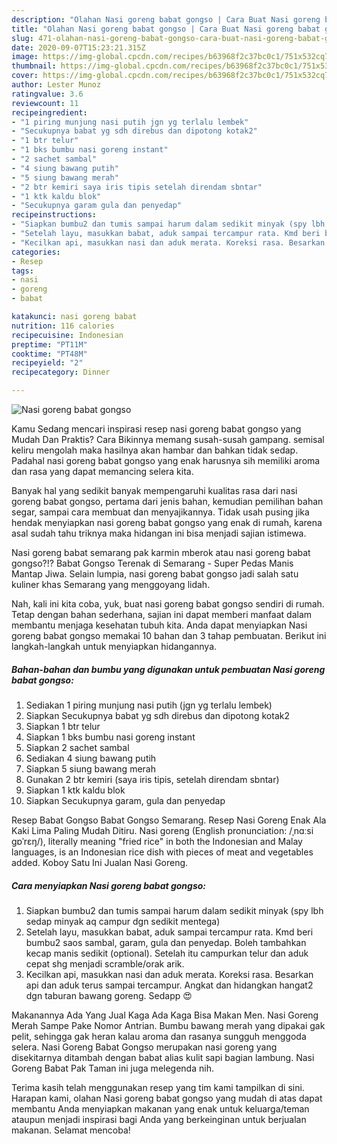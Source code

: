 ```yaml
---
description: "Olahan Nasi goreng babat gongso | Cara Buat Nasi goreng babat gongso Yang Enak Dan Lezat"
title: "Olahan Nasi goreng babat gongso | Cara Buat Nasi goreng babat gongso Yang Enak Dan Lezat"
slug: 471-olahan-nasi-goreng-babat-gongso-cara-buat-nasi-goreng-babat-gongso-yang-enak-dan-lezat
date: 2020-09-07T15:23:21.315Z
image: https://img-global.cpcdn.com/recipes/b63968f2c37bc0c1/751x532cq70/nasi-goreng-babat-gongso-foto-resep-utama.jpg
thumbnail: https://img-global.cpcdn.com/recipes/b63968f2c37bc0c1/751x532cq70/nasi-goreng-babat-gongso-foto-resep-utama.jpg
cover: https://img-global.cpcdn.com/recipes/b63968f2c37bc0c1/751x532cq70/nasi-goreng-babat-gongso-foto-resep-utama.jpg
author: Lester Munoz
ratingvalue: 3.6
reviewcount: 11
recipeingredient:
- "1 piring munjung nasi putih jgn yg terlalu lembek"
- "Secukupnya babat yg sdh direbus dan dipotong kotak2"
- "1 btr telur"
- "1 bks bumbu nasi goreng instant"
- "2 sachet sambal"
- "4 siung bawang putih"
- "5 siung bawang merah"
- "2 btr kemiri saya iris tipis setelah direndam sbntar"
- "1 ktk kaldu blok"
- "Secukupnya garam gula dan penyedap"
recipeinstructions:
- "Siapkan bumbu2 dan tumis sampai harum dalam sedikit minyak (spy lbh sedap minyak aq campur dgn sedikit mentega)"
- "Setelah layu, masukkan babat, aduk sampai tercampur rata. Kmd beri bumbu2 saos sambal, garam, gula dan penyedap. Boleh tambahkan kecap manis sedikit (optional). Setelah itu campurkan telur dan aduk cepat shg menjadi scramble/orak arik."
- "Kecilkan api, masukkan nasi dan aduk merata. Koreksi rasa. Besarkan api dan aduk terus sampai tercampur. Angkat dan hidangkan hangat2 dgn taburan bawang goreng. Sedapp 😍"
categories:
- Resep
tags:
- nasi
- goreng
- babat

katakunci: nasi goreng babat 
nutrition: 116 calories
recipecuisine: Indonesian
preptime: "PT11M"
cooktime: "PT48M"
recipeyield: "2"
recipecategory: Dinner

---
```



![Nasi goreng babat gongso](https://img-global.cpcdn.com/recipes/b63968f2c37bc0c1/751x532cq70/nasi-goreng-babat-gongso-foto-resep-utama.jpg)

Kamu Sedang mencari inspirasi resep nasi goreng babat gongso yang Mudah Dan Praktis? Cara Bikinnya memang susah-susah gampang. semisal keliru mengolah maka hasilnya akan hambar dan bahkan tidak sedap. Padahal nasi goreng babat gongso yang enak harusnya sih memiliki aroma dan rasa yang dapat memancing selera kita.

Banyak hal yang sedikit banyak mempengaruhi kualitas rasa dari nasi goreng babat gongso, pertama dari jenis bahan, kemudian pemilihan bahan segar, sampai cara membuat dan menyajikannya. Tidak usah pusing jika hendak menyiapkan nasi goreng babat gongso yang enak di rumah, karena asal sudah tahu triknya maka hidangan ini bisa menjadi sajian istimewa.

Nasi goreng babat semarang pak karmin mberok atau nasi goreng babat gongso?!? Babat Gongso Terenak di Semarang - Super Pedas Manis Mantap Jiwa. Selain lumpia, nasi goreng babat gongso jadi salah satu kuliner khas Semarang yang menggoyang lidah.


Nah, kali ini kita coba, yuk, buat nasi goreng babat gongso sendiri di rumah. Tetap dengan bahan sederhana, sajian ini dapat memberi manfaat dalam membantu menjaga kesehatan tubuh kita. Anda dapat menyiapkan Nasi goreng babat gongso memakai 10 bahan dan 3 tahap pembuatan. Berikut ini langkah-langkah untuk menyiapkan hidangannya.

<!--inarticleads1-->

##### Bahan-bahan dan bumbu yang digunakan untuk pembuatan Nasi goreng babat gongso:

1. Sediakan 1 piring munjung nasi putih (jgn yg terlalu lembek)
1. Siapkan Secukupnya babat yg sdh direbus dan dipotong kotak2
1. Siapkan 1 btr telur
1. Siapkan 1 bks bumbu nasi goreng instant
1. Siapkan 2 sachet sambal
1. Sediakan 4 siung bawang putih
1. Siapkan 5 siung bawang merah
1. Gunakan 2 btr kemiri (saya iris tipis, setelah direndam sbntar)
1. Siapkan 1 ktk kaldu blok
1. Siapkan Secukupnya garam, gula dan penyedap


Resep Babat Gongso Babat Gongso Semarang. Resep Nasi Goreng Enak Ala Kaki Lima Paling Mudah Ditiru. Nasi goreng (English pronunciation: /ˌnɑːsi ɡɒˈrɛŋ/), literally meaning &#34;fried rice&#34; in both the Indonesian and Malay languages, is an Indonesian rice dish with pieces of meat and vegetables added. Koboy Satu Ini Jualan Nasi Goreng. 

<!--inarticleads2-->

##### Cara menyiapkan Nasi goreng babat gongso:

1. Siapkan bumbu2 dan tumis sampai harum dalam sedikit minyak (spy lbh sedap minyak aq campur dgn sedikit mentega)
1. Setelah layu, masukkan babat, aduk sampai tercampur rata. Kmd beri bumbu2 saos sambal, garam, gula dan penyedap. Boleh tambahkan kecap manis sedikit (optional). Setelah itu campurkan telur dan aduk cepat shg menjadi scramble/orak arik.
1. Kecilkan api, masukkan nasi dan aduk merata. Koreksi rasa. Besarkan api dan aduk terus sampai tercampur. Angkat dan hidangkan hangat2 dgn taburan bawang goreng. Sedapp 😍


Makanannya Ada Yang Jual Kaga Ada Kaga Bisa Makan Men. Nasi Goreng Merah Sampe Pake Nomor Antrian. Bumbu bawang merah yang dipakai gak pelit, sehingga gak heran kalau aroma dan rasanya sungguh menggoda selera. Nasi Goreng Babat Gongso merupakan nasi goreng yang disekitarnya ditambah dengan babat alias kulit sapi bagian lambung. Nasi Goreng Babat Pak Taman ini juga melegenda nih. 

Terima kasih telah menggunakan resep yang tim kami tampilkan di sini. Harapan kami, olahan Nasi goreng babat gongso yang mudah di atas dapat membantu Anda menyiapkan makanan yang enak untuk keluarga/teman ataupun menjadi inspirasi bagi Anda yang berkeinginan untuk berjualan makanan. Selamat mencoba!
